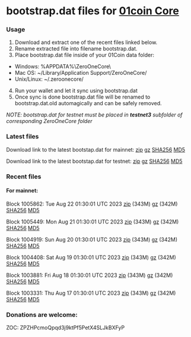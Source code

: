 # bootstrap.dat files for [01coin Core](https://01coin.io)

### Usage

1. Download and extract one of the recent files linked below.
2. Rename extracted file into filename bootstrap.dat.
3. Place bootstrap.dat file inside of your 01Coin data folder:
 - Windows: %APPDATA%\ZeroOneCore\
 - Mac OS: ~/Library/Application Support/ZeroOneCore/
 - Unix/Linux: ~/.zeroonecore/
4. Run your wallet and let it sync using bootstrap.dat
5. Once sync is done bootstrap.dat file will be renamed to bootstrap.dat.old automagically and can be safely removed.

_NOTE: bootstrap.dat for testnet must be placed in **testnet3** subfolder of corresponding ZeroOneCore folder_

### Latest files
Download link to the latest bootstap.dat for mainnet: [zip](https://files.01coin.io/mainnet/bootstrap.dat.zip) [gz](https://files.01coin.io/mainnet/bootstrap.dat.tar.gz) [SHA256](https://files.01coin.io/mainnet/sha256.txt) [MD5](https://files.01coin.io/mainnet/md5.txt)

Download link to the latest bootstap.dat for testnet: [zip](https://files.01coin.io/testnet/bootstrap.dat.zip) [gz](https://files.01coin.io/testnet/bootstrap.dat.tar.gz) [SHA256](https://files.01coin.io/testnet/sha256.txt) [MD5](https://files.01coin.io/testnet/md5.txt)

### Recent files

#### For mainnet:

Block 1005862: Tue Aug 22 01:30:01 UTC 2023 [zip](https://files.01coin.io/mainnet/2023-08-22/bootstrap.dat.zip) (343M) [gz](https://files.01coin.io/mainnet/2023-08-22/bootstrap.dat.tar.gz) (342M) [SHA256](https://files.01coin.io/mainnet/2023-08-22/sha256.txt) [MD5](https://files.01coin.io/mainnet/2023-08-22/md5.txt)

Block 1005449: Mon Aug 21 01:30:01 UTC 2023 [zip](https://files.01coin.io/mainnet/2023-08-21/bootstrap.dat.zip) (343M) [gz](https://files.01coin.io/mainnet/2023-08-21/bootstrap.dat.tar.gz) (342M) [SHA256](https://files.01coin.io/mainnet/2023-08-21/sha256.txt) [MD5](https://files.01coin.io/mainnet/2023-08-21/md5.txt)

Block 1004919: Sun Aug 20 01:30:01 UTC 2023 [zip](https://files.01coin.io/mainnet/2023-08-20/bootstrap.dat.zip) (343M) [gz](https://files.01coin.io/mainnet/2023-08-20/bootstrap.dat.tar.gz) (342M) [SHA256](https://files.01coin.io/mainnet/2023-08-20/sha256.txt) [MD5](https://files.01coin.io/mainnet/2023-08-20/md5.txt)

Block 1004408: Sat Aug 19 01:30:01 UTC 2023 [zip](https://files.01coin.io/mainnet/2023-08-19/bootstrap.dat.zip) (343M) [gz](https://files.01coin.io/mainnet/2023-08-19/bootstrap.dat.tar.gz) (342M) [SHA256](https://files.01coin.io/mainnet/2023-08-19/sha256.txt) [MD5](https://files.01coin.io/mainnet/2023-08-19/md5.txt)

Block 1003881: Fri Aug 18 01:30:01 UTC 2023 [zip](https://files.01coin.io/mainnet/2023-08-18/bootstrap.dat.zip) (343M) [gz](https://files.01coin.io/mainnet/2023-08-18/bootstrap.dat.tar.gz) (342M) [SHA256](https://files.01coin.io/mainnet/2023-08-18/sha256.txt) [MD5](https://files.01coin.io/mainnet/2023-08-18/md5.txt)

Block 1003331: Thu Aug 17 01:30:01 UTC 2023 [zip](https://files.01coin.io/mainnet/2023-08-17/bootstrap.dat.zip) (343M) [gz](https://files.01coin.io/mainnet/2023-08-17/bootstrap.dat.tar.gz) (342M) [SHA256](https://files.01coin.io/mainnet/2023-08-17/sha256.txt) [MD5](https://files.01coin.io/mainnet/2023-08-17/md5.txt)


### Donations are welcome:

ZOC: ZPZHPcmoQpqd3j9ktPf5PetX4SLJkBXFyP
